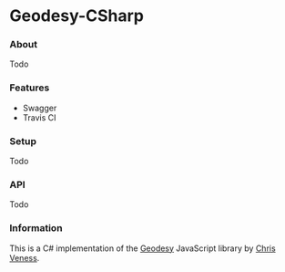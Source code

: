 # Geodesy-CSharp

### About

Todo

### Features

- Swagger
- Travis CI

### Setup

Todo

### API

Todo

### Information

This is a C# implementation of the [Geodesy](https://github.com/chrisveness/geodesy) JavaScript library by [Chris Veness](https://github.com/chrisveness).



